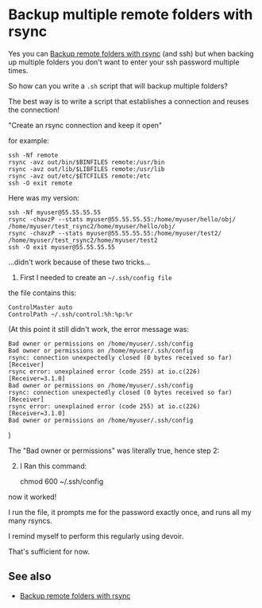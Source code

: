 # Backup multiple remote folders with rsync

Yes you can [Backup remote folders with rsync](backup_remote_folders_with_rsync.md) (and ssh) but when backing up multiple folders you don't want to enter your ssh password multiple times.

So how can you write a `.sh` script that will backup multiple folders?

The best way is to write a script that establishes a connection and reuses the connection!


"Create an rsync connection and keep it open"

for example:

	ssh -Nf remote
	rsync -avz out/bin/$BINFILES remote:/usr/bin
	rsync -avz out/lib/$LIBFILES remote:/usr/lib
	rsync -avz out/etc/$ETCFILES remote:/etc
	ssh -O exit remote

Here was my version:

	ssh -Nf myuser@55.55.55.55
	rsync -chavzP --stats myuser@55.55.55.55:/home/myuser/hello/obj/ /home/myuser/test_rsync2/home/myuser/hello/obj/
	rsync -chavzP --stats myuser@55.55.55.55:/home/myuser/test2/ /home/myuser/test_rsync2/home/myuser/test2
	ssh -O exit myuser@55.55.55.55

...didn't work because of these two tricks...

1. First I needed to create an `~/.ssh/config file`

the file contains this:

	ControlMaster auto
	ControlPath ~/.ssh/control:%h:%p:%r

(At this point it still didn't work, the error message was:

	Bad owner or permissions on /home/myuser/.ssh/config
	Bad owner or permissions on /home/myuser/.ssh/config
	rsync: connection unexpectedly closed (0 bytes received so far) [Receiver]
	rsync error: unexplained error (code 255) at io.c(226) [Receiver=3.1.0]
	Bad owner or permissions on /home/myuser/.ssh/config
	rsync: connection unexpectedly closed (0 bytes received so far) [Receiver]
	rsync error: unexplained error (code 255) at io.c(226) [Receiver=3.1.0]
	Bad owner or permissions on /home/myuser/.ssh/config
)

The "Bad owner or permissions" was literally true, hence step 2:

2. I Ran this command:

	chmod 600 ~/.ssh/config

now it worked!

I run the file, it prompts me for the password exactly once, and runs all my many rsyncs.

I remind myself to perform this regularly using devoir.

That's sufficient for now.

## See also

* [Backup remote folders with rsync](backup_remote_folders_with_rsync.md)